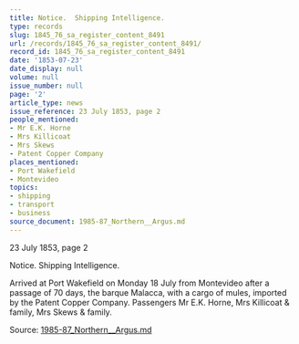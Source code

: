 ```yaml
---
title: Notice.  Shipping Intelligence.
type: records
slug: 1845_76_sa_register_content_8491
url: /records/1845_76_sa_register_content_8491/
record_id: 1845_76_sa_register_content_8491
date: '1853-07-23'
date_display: null
volume: null
issue_number: null
page: '2'
article_type: news
issue_reference: 23 July 1853, page 2
people_mentioned:
- Mr E.K. Horne
- Mrs Killicoat
- Mrs Skews
- Patent Copper Company
places_mentioned:
- Port Wakefield
- Montevideo
topics:
- shipping
- transport
- business
source_document: 1985-87_Northern__Argus.md
---
```


23 July 1853, page 2

Notice.  Shipping Intelligence.

Arrived at Port Wakefield on Monday 18 July from Montevideo after a passage of 70 days, the barque Malacca, with a cargo of mules, imported by the Patent Copper Company.  Passengers Mr E.K. Horne, Mrs Killicoat & family, Mrs Skews & family.

Source: [1985-87_Northern__Argus.md](/downloads/markdown/1985-87_Northern__Argus.md)
